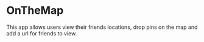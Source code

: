 # OnTheMap
This app allows users view their friends locations, drop pins on the map and add a url for friends to view.
